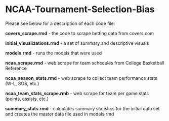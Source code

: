 # NCAA-Tournament-Selection-Bias

Please see below for a description of each code file:

  **covers_scrape.rmd** - the code to scrape betting data from covers.com
  
  **initial_visualizations.rmd** - a set of summary and descriptive visuals
  
  **models.rmd** - runs the models that were used
  
  **ncaa_scrape.rmd** - web scrape for team schedules from College Basketball Reference
  
  **ncaa_season_stats.rmd** - web scrape to collect team performance stats (W-L, SOS, etc.)
  
  **ncaa_team_stats_scrape.rmb** - web scrape for team per game stats (points, assists, etc.)
  
  **summary_stats.rmd** - calculates summary statistics for the initial data set and creates the master data file used in models.rmd
